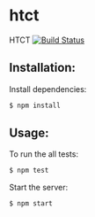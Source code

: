 # htct
HTCT [![Build Status](https://travis-ci.org/sbsyd/htct.svg?branch=master)](https://travis-ci.org/sbsyd/htct)

## Installation:

Install dependencies:
```bash
$ npm install
```

## Usage:

To run the all tests:
```bash
$ npm test
```

Start the server:
```bash
$ npm start
```
